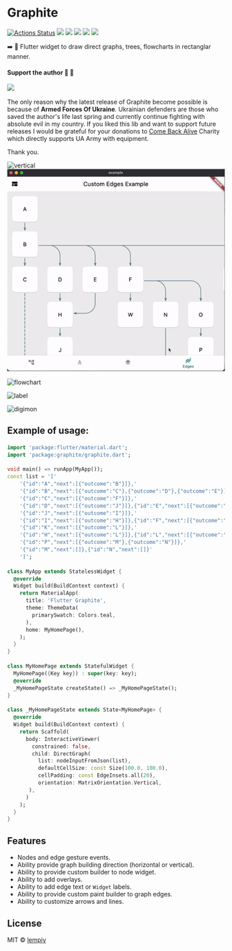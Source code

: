# Graphite

[![Actions Status](https://github.com/lempiy/flutter_graphite/workflows/tests/badge.svg)](https://github.com/lempiy/flutter_graphite/actions)
[![](https://img.shields.io/pub/v/graphite)](https://pub.dev/packages/graphite)
[![](https://img.shields.io/badge/package-flutter-blue)](https://github.com/lempiy/flutter_graphite)
[![](https://img.shields.io/github/license/lempiy/flutter_graphite)](https://github.com/lempiy/flutter_graphite)
[![](https://img.shields.io/github/stars/lempiy/flutter_graphite)](https://github.com/lempiy/flutter_graphite)
[![](https://img.shields.io/github/languages/code-size/lempiy/flutter_graphite)](https://github.com/lempiy/flutter_graphite)


:arrow_right: :black_square_button: Flutter widget to draw direct graphs, trees, flowcharts in rectanglar manner.

#### Support the author :yellow_heart: :blue_heart:


[![](./image/cba.svg)](https://savelife.in.ua/en/donate-en/#donate-army-card-once)


The only reason why the latest release of Graphite become possible is because of __Armed Forces Of Ukraine__.
Ukrainian defenders are those who saved the author's life last spring and currently continue fighting 
with absolute evil in my country. If you liked this lib and want to support future releases I would 
be grateful for your donations to [Come Back Alive](https://savelife.in.ua/en/donate-en/#donate-army-card-once) Charity which directly supports UA Army with equipment. 

Thank you.


![vertical](./image/vertical.gif)  ![custom](./image/custom.gif)


![flowchart](./image/flo.gif)


![label](./image/leb.gif)


![digimon](./image/dig.gif)



## Example of usage:
```dart
import 'package:flutter/material.dart';
import 'package:graphite/graphite.dart';

void main() => runApp(MyApp());
const list = '['
    '{"id":"A","next":[{"outcome":"B"}]},'
    '{"id":"B","next":[{"outcome":"C"},{"outcome":"D"},{"outcome":"E"}]},'
    '{"id":"C","next":[{"outcome":"F"}]},'
    '{"id":"D","next":[{"outcome":"J"}]},{"id":"E","next":[{"outcome":"J"}]},'
    '{"id":"J","next":[{"outcome":"I"}]},'
    '{"id":"I","next":[{"outcome":"H"}]},{"id":"F","next":[{"outcome":"K"}]},'
    '{"id":"K","next":[{"outcome":"L"}]},'
    '{"id":"H","next":[{"outcome":"L"}]},{"id":"L","next":[{"outcome":"P"}]},'
    '{"id":"P","next":[{"outcome":"M"},{"outcome":"N"}]},'
    '{"id":"M","next":[]},{"id":"N","next":[]}'
    ']';

class MyApp extends StatelessWidget {
  @override
  Widget build(BuildContext context) {
    return MaterialApp(
      title: 'Flutter Graphite',
      theme: ThemeData(
        primarySwatch: Colors.teal,
      ),
      home: MyHomePage(),
    );
  }
}

class MyHomePage extends StatefulWidget {
  MyHomePage({Key key}) : super(key: key);
  @override
  _MyHomePageState createState() => _MyHomePageState();
}

class _MyHomePageState extends State<MyHomePage> {
  @override
  Widget build(BuildContext context) {
    return Scaffold(
      body: InteractiveViewer(
        constrained: false,
        child: DirectGraph(
          list: nodeInputFromJson(list),
          defaultCellSize: const Size(100.0, 100.0),
          cellPadding: const EdgeInsets.all(20),
          orientation: MatrixOrientation.Vertical,
       ),
      )
    );
  }
}
```

## Features
* Nodes and edge gesture events.
* Ability provide graph building direction (horizontal or vertical).
* Ability to provide custom builder to node widget.
* Ability to add overlays.
* Ability to add edge text or `Widget` labels.
* Ability to provide custom paint builder to graph edges.
* Ability to customize arrows and lines.


## License

MIT © [lempiy](https://github.com/lempiy)
